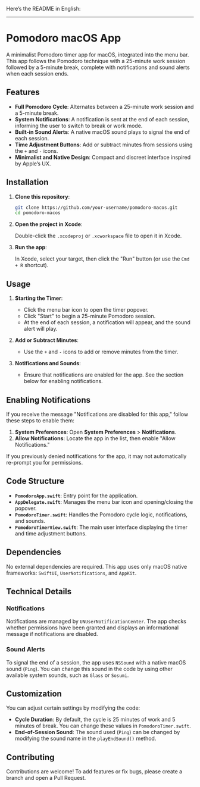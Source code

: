 Here’s the README in English:

---

# Pomodoro macOS App

A minimalist Pomodoro timer app for macOS, integrated into the menu bar. This app follows the Pomodoro technique with a 25-minute work session followed by a 5-minute break, complete with notifications and sound alerts when each session ends.

## Features

- **Full Pomodoro Cycle**: Alternates between a 25-minute work session and a 5-minute break.
- **System Notifications**: A notification is sent at the end of each session, informing the user to switch to break or work mode.
- **Built-in Sound Alerts**: A native macOS sound plays to signal the end of each session.
- **Time Adjustment Buttons**: Add or subtract minutes from sessions using the `+` and `-` icons.
- **Minimalist and Native Design**: Compact and discreet interface inspired by Apple’s UX.

## Installation

1. **Clone this repository**:

   ```bash
   git clone https://github.com/your-username/pomodoro-macos.git
   cd pomodoro-macos
   ```

2. **Open the project in Xcode**:

   Double-click the `.xcodeproj` or `.xcworkspace` file to open it in Xcode.

3. **Run the app**:

   In Xcode, select your target, then click the "Run" button (or use the `Cmd + R` shortcut).

## Usage

1. **Starting the Timer**:
   - Click the menu bar icon to open the timer popover.
   - Click "Start" to begin a 25-minute Pomodoro session.
   - At the end of each session, a notification will appear, and the sound alert will play.

2. **Add or Subtract Minutes**:
   - Use the `+` and `-` icons to add or remove minutes from the timer.

3. **Notifications and Sounds**:
   - Ensure that notifications are enabled for the app. See the section below for enabling notifications.

## Enabling Notifications

If you receive the message "Notifications are disabled for this app," follow these steps to enable them:

1. **System Preferences**: Open **System Preferences** > **Notifications**.
2. **Allow Notifications**: Locate the app in the list, then enable "Allow Notifications."

If you previously denied notifications for the app, it may not automatically re-prompt you for permissions.

## Code Structure

- **`PomodoroApp.swift`**: Entry point for the application.
- **`AppDelegate.swift`**: Manages the menu bar icon and opening/closing the popover.
- **`PomodoroTimer.swift`**: Handles the Pomodoro cycle logic, notifications, and sounds.
- **`PomodoroTimerView.swift`**: The main user interface displaying the timer and time adjustment buttons.

## Dependencies

No external dependencies are required. This app uses only macOS native frameworks: `SwiftUI`, `UserNotifications`, and `AppKit`.

## Technical Details

### Notifications

Notifications are managed by `UNUserNotificationCenter`. The app checks whether permissions have been granted and displays an informational message if notifications are disabled.

### Sound Alerts

To signal the end of a session, the app uses `NSSound` with a native macOS sound (`Ping`). You can change this sound in the code by using other available system sounds, such as `Glass` or `Sosumi`.

## Customization

You can adjust certain settings by modifying the code:
- **Cycle Duration**: By default, the cycle is 25 minutes of work and 5 minutes of break. You can change these values in `PomodoroTimer.swift`.
- **End-of-Session Sound**: The sound used (`Ping`) can be changed by modifying the sound name in the `playEndSound()` method.

## Contributing

Contributions are welcome! To add features or fix bugs, please create a branch and open a Pull Request.


